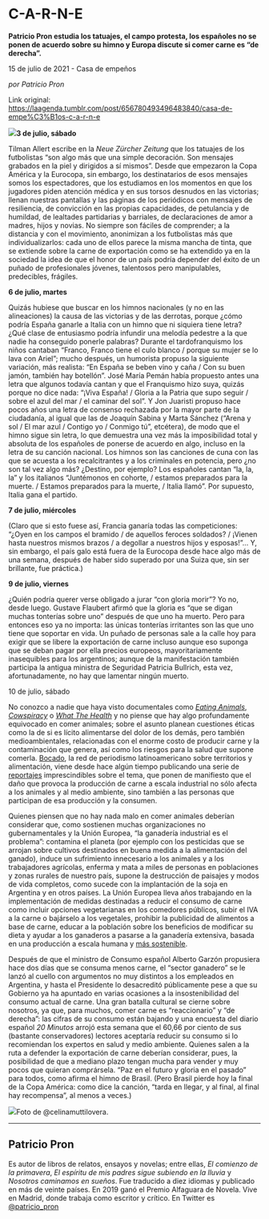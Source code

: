 # C-A-R-N-E

**Patricio Pron estudia los tatuajes, el campo protesta, los españoles no se ponen de acuerdo sobre su himno y Europa discute si comer carne es “de derecha”.**

15 de julio de 2021 - Casa de empeños

_por Patricio Pron_

Link original: https://laagenda.tumblr.com/post/656780493496483840/casa-de-empe%C3%B1os-c-a-r-n-e

![](https://64.media.tumblr.com/14bb10e00e33b2b0392cf001f135e1f8/57fc0f1fcbdb3319-77/s500x750/ebe8126c64efbac1fb8e9680e5b3ed8d3dc9d54f.jpg)**3 de julio, sábado**

Tilman Allert
escribe en la *Neue Zürcher Zeitung* que los tatuajes de los futbolistas “son
algo más que una simple decoración. Son mensajes grabados en la piel y dirigidos
a sí mismos”. Desde que empezaron la Copa América y la Eurocopa, sin embargo, los
destinatarios de esos mensajes somos los espectadores, que los estudiamos en los
momentos en que los jugadores piden atención médica y en sus torsos desnudos en
las victorias; llenan nuestras pantallas y las páginas de los periódicos con
mensajes de resiliencia, de convicción en las propias capacidades, de petulancia
y de humildad, de lealtades partidarias y barriales, de declaraciones de amor a
madres, hijos y novias. No siempre son fáciles de comprender; a la distancia y
con el movimiento, anonimizan a los futbolistas más que individualizarlos: cada
uno de ellos parece la misma mancha de tinta, que se extiende sobre la carne de
exportación como se ha extendido ya en la sociedad la idea de que el honor de un
país podría depender del éxito de un puñado de profesionales jóvenes,
talentosos pero manipulables, predecibles, frágiles. 

**6 de julio, martes**

Quizás hubiese que
buscar en los himnos nacionales (y no en las alineaciones) la causa de las victorias
y de las derrotas, porque ¿cómo podría España ganarle a Italia con un himno que
ni siquiera tiene letra? ¿Qué clase de entusiasmo podría infundir una melodía
pedestre a la que nadie ha conseguido ponerle palabras? Durante el tardofranquismo
los niños cantaban “Franco, Franco tiene el culo blanco / porque su mujer se lo
lava con Ariel”; mucho después, un humorista propuso la siguiente variación, más
realista: “En España se beben vino y caña / Con su buen jamón, también hay
botellón”. José María Pemán había propuesto antes una letra que algunos todavía
cantan y que el Franquismo hizo suya, quizás porque no dice nada: “¡Viva
España! / Gloria a la Patria que supo seguir / sobre el azul del mar / el
caminar del sol”. Y Jon Juaristi propuso hace pocos años una letra de consenso rechazada
por la mayor parte de la ciudadanía, al igual que las de Joaquín Sabina y Marta
Sánchez (“Arena y sol / El mar azul / Contigo yo / Conmigo tú”, etcétera), de
modo que el himno sigue sin letra, lo que demuestra una vez más la
imposibilidad total y absoluta de los españoles de ponerse de acuerdo en algo,
incluso en la letra de su canción nacional. Los himnos son las canciones de
cuna con las que se acuesta a los recalcitrantes y a los criminales en
potencia, pero ¿no son tal vez algo más? ¿Destino, por ejemplo? Los españoles
cantan “la, la, la” y los italianos “Juntémonos en cohorte, / estamos preparados
para la muerte. / Estamos preparados para la muerte, / Italia llamó”. Por
supuesto, Italia gana el partido. 

**7 de julio, miércoles**

(Claro que si esto fuese
así, Francia ganaría todas las competiciones: “¿Oyen en los campos el bramido /
de aquellos feroces soldados? / ¡Vienen hasta nuestros mismos brazos / a
degollar a nuestros hijos y esposas!”… Y, sin embargo, el país galo está fuera
de la Eurocopa desde hace algo más de una semana, después de haber sido superado
por una Suiza que, sin ser brillante, fue práctica.) 

**9 de julio, viernes**

¿Quién podría querer
verse obligado a jurar “con gloria morir”? Yo no, desde luego. Gustave Flaubert
afirmó que la gloria es “que se digan muchas tonterías sobre uno” después de
que uno ha muerto. Pero para entonces eso ya no importa: las únicas tonterías
irritantes son las que uno tiene que soportar en vida. Un puñado de personas
sale a la calle hoy para exigir que se libere la exportación de carne incluso aunque
eso suponga que se deban pagar por ella precios europeos, mayoritariamente
inasequibles para los argentinos; aunque de la manifestación también participa
la antigua ministra de Seguridad Patricia Bullrich, esta vez, afortunadamente,
no hay que lamentar ningún muerto. 

10 de julio, sábado 

No conozco a nadie
que haya visto documentales como *[Eating Animals](https://www.eatinganimalsmovie.com/)*,
[*Cowspiracy*](https://www.cowspiracy.com/)  o [*What The Health*](https://www.whatthehealthfilm.com/)  y no piense que hay algo profundamente equivocado en comer animales; sobre el
asunto planean cuestiones éticas como la de si es lícito alimentarse del dolor
de los demás, pero también medioambientales, relacionadas con el enorme costo de
producir carne y la contaminación que genera, así como los riesgos para la
salud que supone comerla. [Bocado](https://bocado.lat/quienes-somos/), la red de
periodismo latinoamericano sobre territorios y alimentación, viene desde hace algún
tiempo publicando una serie de [reportajes](https://bit.ly/3eoA9Pc%20y%20este:%20https://bit.ly/3xJEggq)  imprescindibles sobre el tema, que ponen de
manifiesto que el daño que provoca la producción de carne a escala industrial
no sólo afecta a los animales y al medio ambiente, sino también a las personas
que participan de esa producción y la consumen. 

Quienes piensen que
no hay nada malo en comer animales deberían considerar que, como sostienen muchas
organizaciones no gubernamentales y la Unión Europea, “la ganadería industrial
es el problema”: contamina el planeta (por ejemplo con los pesticidas que se
arrojan sobre cultivos destinados en buena medida a la alimentación del ganado),
induce un sufrimiento innecesario a los animales y a los trabajadores agrícolas,
enferma y mata a miles de personas en poblaciones y zonas rurales de nuestro país,
supone la destrucción de paisajes y modos de vida completos, como sucede con la
implantación de la soja en Argentina y en otros países. La Unión Europea lleva años
trabajando en la implementación de medidas destinadas a reducir el consumo de
carne como incluir opciones vegetarianas en los comedores públicos, subir el
IVA a la carne o bajárselo a los vegetales, prohibir la publicidad de alimentos
a base de carne, educar a la población sobre los beneficios de modificar su
dieta y ayudar a los ganaderos a pasarse a la ganadería extensiva, basada en
una producción a escala humana y [más sostenible](https://bit.ly/3wBxQyE). 

Después de que el
ministro de Consumo español Alberto Garzón propusiera hace dos días que se consuma
menos carne, el “sector ganadero” se le lanzó al cuello con argumentos no muy
distintos a los empleados en Argentina, y hasta el Presidente lo desacreditó públicamente
pese a que su Gobierno ya ha apuntado en varias ocasiones a la insostenibilidad
del consumo actual de carne. Una gran batalla cultural se cierne sobre nosotros,
ya que, para muchos, comer carne es “reaccionario” y “de derecha”: las cifras
de su consumo están bajando y una encuesta del diario español *20 Minutos*
arrojó esta semana que el 60,66 por ciento de sus (bastante conservadores) lectores
aceptaría reducir su consumo si lo recomiendan los expertos en salud y medio
ambiente. Quienes salen a la ruta a defender la exportación de carne deberían
considerar, pues, la posibilidad de que a mediano plazo tengan mucha para
vender y muy pocos que quieran comprársela. “Paz en el futuro y gloria en el
pasado” para todos, como afirma el himno de Brasil. (Pero Brasil pierde hoy la
final de la Copa América: como dice la canción, “tarda en llegar, y al final,
al final hay recompensa”, al menos a veces.)

![](https://64.media.tumblr.com/b314a83a0387c71303d622b086ed15fb/57fc0f1fcbdb3319-f3/s500x750/e74611ef67ee1465ca50bd2dd70abc68e66df686.jpg)Foto de @celinamuttilovera.

---

Patricio Pron
-------------

 Es autor de libros de relatos, ensayos y novelas; entre ellas, *El comienzo de la primavera*, *El espíritu de mis padres sigue subiendo en la lluvia* y *Nosotros caminamos en sueños*. Fue traducido a diez idiomas y publicado en más de veinte países. En 2019 ganó el Premio Alfaguara de Novela. Vive en Madrid, donde trabaja como escritor y crítico. En Twitter es [@patricio\_pron](https://twitter.com/patricio_pron) 

